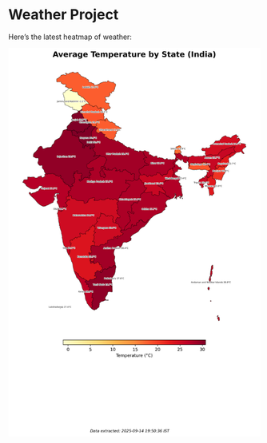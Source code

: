 # Weather Project

Here’s the latest heatmap of weather:

![India Heatmap](docs/assets/india_heatmap.png?v=C6CF36)
